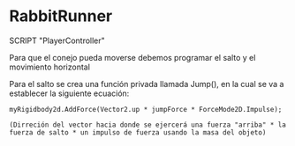 # RabbitRunner
 
 SCRIPT "PlayerController"
 
 Para que el conejo pueda moverse debemos programar el salto y el movimiento horizontal
 
 Para el salto se crea una función privada llamada Jump(), en la cual se va a establecer la siguiente ecuación:
 
    myRigidbody2d.AddForce(Vector2.up * jumpForce * ForceMode2D.Impulse);
    
    (Dirreción del vector hacia donde se ejercerá una fuerza "arriba" * la fuerza de salto * un impulso de fuerza usando la masa del objeto)
    

